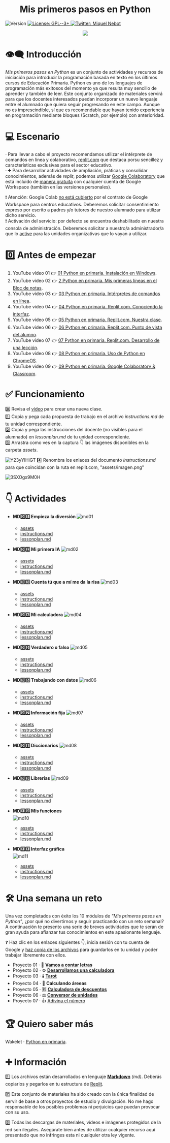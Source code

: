 <h1 align="center"><b>Mis primeros pasos en Python</b></h1>
<p>
  <img alt="Version" src="https://img.shields.io/badge/version-1.0-blue.svg?cacheSeconds=2592000" />
  <a href="https://www.gnu.org/licenses/gpl-3.0.html" target="_blank">
    <img alt="License: GPL--3+" src="https://img.shields.io/badge/License-GPL--3+-yellow.svg" />
  </a>
  <a href="https://twitter.com/miquelnebot" target="_blank">
    <img alt="Twitter: Miquel Nebot" src="https://img.shields.io/twitter/follow/miquelnebot.svg?style=social" />
  </a>
</p>
<div align="center"><img src="https://github.com/miquelnebotaragon/mis_primeros_pasos_en_python/assets/57944755/9b2a092e-dca9-4ea8-a284-d8038056ae2e"></div>

# 👁️‍🗨️ Introducción

_Mis primeros pasos en Python_ es un conjunto de actividades y recursos de iniciación para introducir la programación basada en texto en los últimos cursos de Educación Primaria.
Python es uno de los lenguajes de programación más exitosos del momento ya que resulta muy sencillo de aprender y también de leer. Este conjunto organizado de materiales servirá para que los docentes interesados puedan incorporar un nuevo lenguaje entre el alumnado que quiera seguir progresando en este campo. Aunque no es imprescindible, sí que es recomendable que hayan tenido experiencia en programación mediante bloques (Scratch, por ejemplo) con anterioridad.

# 💻 Escenario

· Para llevar a cabo el proyecto recomendamos utilizar el intérprete de comandos en línea y colaborativo, [replit.com](https://replit.com) que destaca porsu sencillez y características exclusivas para el sector educativo.  
· ➕ Para desarrollar actividades de ampliación, práticas y consolidar conocimientos, además de _replit_, podemos utilizar [Google Colaboratory](https://research.colab.google.com) que está incluido de [manera gratuita](https://research.google.com/colaboratory/intl/es/faq.html#free-to-use) con cualquier cuenta de Google Workspace (también en las versiones personales).  

❗️ Atención: Google Colab [no está cubierto](/images/colab_acuerdo_licencia.png) por el contrato de Google Workspace para centros educativos. Deberemos solicitar consentimiento expreso por escrito a padres y/o tutores de nuestro alumnado para utilizar dicho servicio.  
❗️ Activación del servicio: por defecto se encuentra deshabilitado en nuestra consola de administración. Deberemos solicitar a nuestro/a administrador/a que lo [active](/images/colab_activacion_uo.png) para las unidades organizativas que lo vayan a utilizar.

# 0️⃣ Antes de empezar

1. YouTube vídeo 01 👉 [01 Python en primaria. Instalación en Windows](https://youtu.be/QqwDxQHrx7s01).
2. YouTube vídeo 02 👉 [2 Python en primaria. Mis primeras líneas en el Bloc de notas](https://youtu.be/I8JLpp7z4b4).
3. YouTube vídeo 03 👉 [03 Python en primaria. Intérpretes de comandos en línea](https://youtu.be/ZNVz69yOvHo).
4. YouTube vídeo 04 👉️ [04 Python en primaria. Replit.com. Conociendo la interfaz](https://youtu.be/fYdRvMoMN7E).
5. YouTube vídeo 05 👉️ [05 Python en primaria. Replit.com. Nuestra clase](https://youtu.be/PHpHs-b9vNc).
6. YouTube vídeo 06 👉️ [06 Python en primaria. Replit.com. Punto de vista del alumno](https://youtu.be/A9QLdkVxU-A).
7. YouTube vídeo 07 👉 [07 Python en primaria. Replit.com. Desarrollo de una lección](https://youtu.be/ocSrxGP6z6U).
8. YouTube vídeo 08 👉 [08 Python en primaria. Uso de Python en ChromeOS](https://youtu.be/OrrESeNVJSc).
9. YouTube vídeo 09 👉️ [09 Python en primaria. Google Colaboratory & Classroom](https://youtu.be/Td1Dk_dVxMY).

# ✅ Funcionamiento

0️⃣ Revisa el [vídeo](https://youtu.be/PHpHs-b9vNc) para crear una nueva clase.  
1️⃣ Copia y pega cada propuesta de trabajo en el archivo _instructions.md_ de tu unidad correspondiente.  
2️⃣ Copia y pega las instrucciones del docente (no visibles para el alumnado) en _lessonplan.md_ de tu unidad correspondiente.  
3️⃣ Arrastra como ves en la captura 👇 las imágenes disponibles en la carpeta _assets_.  

![Y23yYlHiGT](https://github.com/miquelnebotaragon/mis_primeros_pasos_en_python/assets/57944755/f5be5a5f-0872-4f8d-9466-831b2e24264a)
4️⃣ Renombra los enlaces del documento _instructions.md_ para que coincidan con la ruta en replit.com, "assets/imagen.png"  

![3SXOgx9M0H](https://github.com/miquelnebotaragon/mis_primeros_pasos_en_python/assets/57944755/12262e51-aceb-4f48-b3f2-88e77ef39736)  

# 👇 Actividades

* __MD0️⃣1️⃣ Empieza la diversión__
  ![md01](https://github.com/miquelnebotaragon/mis_primeros_pasos_en_python/assets/57944755/38ed6bef-2110-4d13-b38a-5d73898c564c)

  * [assets](https://github.com/miquelnebotaragon/mis_primeros_pasos_en_python/tree/main/md01_empieza_la_diversion_assets)
  * [instructions.md](https://github.com/miquelnebotaragon/mis_primeros_pasos_en_python/blob/main/md01_empieza_la_diversion_instructions.md)
  * [lessonplan.md](https://github.com/miquelnebotaragon/mis_primeros_pasos_en_python/blob/main/md01_empieza_la_diversion_lessonplan.md)  

* __MD0️⃣2️⃣ Mi primera IA__
  ![md02](https://github.com/miquelnebotaragon/mis_primeros_pasos_en_python/assets/57944755/a3fb1b00-3614-41ea-8070-5c9cd86b80a9)  

  * [assets](https://github.com/miquelnebotaragon/mis_primeros_pasos_en_python/tree/main/md02_mi_primera_ia_assets)
  * [instructions.md](https://github.com/miquelnebotaragon/mis_primeros_pasos_en_python/blob/main/md02_mi_primera_ia_instructions.md)
  * [lessonplan.md](https://github.com/miquelnebotaragon/mis_primeros_pasos_en_python/blob/main/md02_mi_primera_ia_lessonplan.md)

* __MD0️⃣3️⃣ Cuenta tú que a mí me da la risa__
![md03](https://github.com/miquelnebotaragon/mis_primeros_pasos_en_python/assets/57944755/7057e840-31c3-433d-b922-85745f2c55e4)  

  * [assets](https://github.com/miquelnebotaragon/mis_primeros_pasos_en_python/tree/main/md03_cuenta_tu_que_a_mi_me_da_la_risa_assets)
  * [instructions.md](https://github.com/miquelnebotaragon/mis_primeros_pasos_en_python/blob/main/md03_cuenta_tu_que_a_mi_me_da_la_risa_instructions.md)
  * [lessonplan.md](https://github.com/miquelnebotaragon/mis_primeros_pasos_en_python/blob/main/md03_cuenta_tu_que_a_mi_me_da_la_risa_lessonplan.md)

* __MD0️⃣4️⃣ Mi calculadora__
![md04](https://github.com/miquelnebotaragon/mis_primeros_pasos_en_python/assets/57944755/51d57599-e247-4700-9ac8-9e47eedec1d2)

  * [assets](https://github.com/miquelnebotaragon/mis_primeros_pasos_en_python/tree/main/md04_mi_calculadora_assets)
  * [instructions.md](https://github.com/miquelnebotaragon/mis_primeros_pasos_en_python/blob/main/md04_mi_calculadora_instructions.md)
  * [lessonplan.md](https://github.com/miquelnebotaragon/mis_primeros_pasos_en_python/blob/main/md04_mi_calculadora_lessonplan.md)

* __MD0️⃣5️⃣ Verdadero o falso__
![md05](https://github.com/miquelnebotaragon/mis_primeros_pasos_en_python/assets/57944755/d5f94514-dfc2-4efb-8a60-f97bd0717200)

  * [assets](https://github.com/miquelnebotaragon/mis_primeros_pasos_en_python/tree/main/md05_verdadero_o_falso_assets)
  * [instructions.md](https://github.com/miquelnebotaragon/mis_primeros_pasos_en_python/blob/main/md05_verdadero_o_falso_instructions.md)
  * [lessonplan.md](https://github.com/miquelnebotaragon/mis_primeros_pasos_en_python/blob/main/md05_verdadero_o_falso_lessonplan.md)

* __MD0️⃣6️⃣ Trabajando con datos__
![md06](https://github.com/miquelnebotaragon/mis_primeros_pasos_en_python/assets/57944755/c60c31cb-a348-4339-bb99-704a61229c4d)

  * [assets](https://github.com/miquelnebotaragon/mis_primeros_pasos_en_python/tree/main/md06_trabajando_con_datos_assets)
  * [instructions.md](https://github.com/miquelnebotaragon/mis_primeros_pasos_en_python/blob/main/md06_trabajando_con_datos_instructions.md)
  * [lessonplan.md](https://github.com/miquelnebotaragon/mis_primeros_pasos_en_python/blob/main/md06_trabajando_con_datos_lessonplan.md)

* __MD0️⃣7️⃣ Información fija__
![md07](https://github.com/miquelnebotaragon/mis_primeros_pasos_en_python/assets/57944755/f1e362f3-21da-47be-978f-0f9febe89c9a)

  * [assets](https://github.com/miquelnebotaragon/mis_primeros_pasos_en_python/tree/main/md07_informacion_fija_assets)
  * [instructions.md](https://github.com/miquelnebotaragon/mis_primeros_pasos_en_python/blob/main/md07_informacion_fija_instructions.md)
  * [lessonplan.md](https://github.com/miquelnebotaragon/mis_primeros_pasos_en_python/blob/main/md07_informacion_fija_lessonplan.md)

* __MD0️⃣8️⃣ Diccionarios__
![md08](https://github.com/miquelnebotaragon/mis_primeros_pasos_en_python/assets/57944755/4a672d40-758e-4ccc-a3f1-d30a31a7d6f8)

  * [assets](https://github.com/miquelnebotaragon/mis_primeros_pasos_en_python/tree/main/md08_diccionarios_assets)
  * [instructions.md](https://github.com/miquelnebotaragon/mis_primeros_pasos_en_python/blob/main/md08_diccionarios_instructions.md)
  * [lessonplan.md](https://github.com/miquelnebotaragon/mis_primeros_pasos_en_python/blob/main/md08_diccionarios_lessonplan.md)

* __MD0️⃣9️⃣ Librerías__
![md09](https://github.com/miquelnebotaragon/mis_primeros_pasos_en_python/assets/57944755/541e98ef-1c2c-4b97-8740-cbe38fe76177)

  * [assets](https://github.com/miquelnebotaragon/mis_primeros_pasos_en_python/tree/main/md09_librerias_assets)
  * [instructions.md](https://github.com/miquelnebotaragon/mis_primeros_pasos_en_python/blob/main/md09_librerias_instructions.md)
  * [lessonplan.md](https://github.com/miquelnebotaragon/mis_primeros_pasos_en_python/blob/main/md09_librerias_lessonplan.md)

* __MD1️⃣0️⃣ Mis funciones__  
![md10](https://github.com/miquelnebotaragon/mis_primeros_pasos_en_python/assets/57944755/d5526f6e-7c24-4184-84fb-df757550a25a)

  * [assets](https://github.com/miquelnebotaragon/mis_primeros_pasos_en_python/tree/main/md10_mis_funciones_assets)
  * [instructions.md](https://github.com/miquelnebotaragon/mis_primeros_pasos_en_python/blob/main/md10_mis_funciones_instructions.md)
  * [lessonplan.md](https://github.com/miquelnebotaragon/mis_primeros_pasos_en_python/blob/main/md10_mis_funciones_lessonplan.md)

* __MD1️⃣1️⃣ Interfaz gráfica__  
![md11](https://github.com/miquelnebotaragon/mis_primeros_pasos_en_python/assets/57944755/6e7125aa-f80a-4251-bb1c-85a92d8ff422)

  * [assets](https://github.com/miquelnebotaragon/mis_primeros_pasos_en_python/tree/main/md11_interfaz_grafica_assets)
  * [instructions.md](https://github.com/miquelnebotaragon/mis_primeros_pasos_en_python/blob/main/md11_interfaz_grafica_instructions.md)
  * [lessonplan.md](https://github.com/miquelnebotaragon/mis_primeros_pasos_en_python/blob/main/md11_interfaz_grafica_lessonplan.md)
  
# 🛠️ Una semana un reto

Una vez completados con éxito los 10 módulos de _"Mis primeros pasos en Python"_, ¿por qué no divertirnos y seguir practicando con un reto semanal?  
A continuación te presento una serie de breves actividades que te serán de gran ayuda para afianzar tus conocimientos en este apasionante lenguaje.  

❓️ Haz clic en los enlaces siguientes 👇️, inicia sesión con tu cuenta de Google y [haz copia de los archivos](/images/colab_guardar_copia.png) para guardarlos en tu unidad y poder trabajar libremente con ellos. 

* Proyecto 01 · 🧮 [__Vamos a contar letras__](https://colab.research.google.com/drive/15BJjqyFbl2DFmkCv6kXpsI6LH3Ip-u--?usp=sharing)
* Proyecto 02 · ⚙️ [__Desarrollamos una calculadora__](https://colab.research.google.com/drive/1T2QgyV2ei1QPwjfoElpy9B1JzAtFr7X4?usp=sharing)
* Proyecto 03 · 🕯️ [__Tarot__](https://colab.research.google.com/drive/1kEHAw0wnxrc9gB7oAS-rSPw8cjZunmjS?usp=sharing)
* Proyecto 04 · 📐 __Calculando áreeas__
* Proyecto 05 · 🈹  [__Calculadora de descuentos__](https://colab.research.google.com/drive/1PheXGXHLeNwtp2ptMeueJj4hUi6Mf64n?usp=sharing)
* Proyecto 06 · ⚖ [__Conversor de unidades__](https://colab.research.google.com/drive/1_GX7RLEDH1k4PiWN92dkexBgvXI1dj4F?usp=sharing)
* Proyecto 07 · 👍️ [Adivina el número ](https://colab.research.google.com/drive/1SE1ht0RiPwFyq6ZD-rBvCj67F0gtdB2i?usp=sharing)

# 🏆 Quiero saber más

Wakelet · [Python en primaria](https://wakelet.com/wake/zr9_jIywNmym0exHjSQ8I).

# ➕ Información

1️⃣ Los archivos están desarrollados en lenguaje [__Markdown__](https://www.markdownguide.org/) _(md)_. Deberás copiarlos y pegarlos en tu estructura de [Replit](https://replit.com).  

2️⃣ Este conjunto de materiales ha sido creado con la única finalidad de servir de base a otros proyectos de estudio y divulgación. No me hago responsable de los posibles problemas ni perjuicios que puedan provocar con su uso.  

3️⃣ Todas las descargas de materiales, vídeos e imágenes protegidos de la red son ilegales. Asegúrate bien antes de utilizar cualquier recurso aquí presentado que no infringes esta ni cualquier otra ley vigente.
